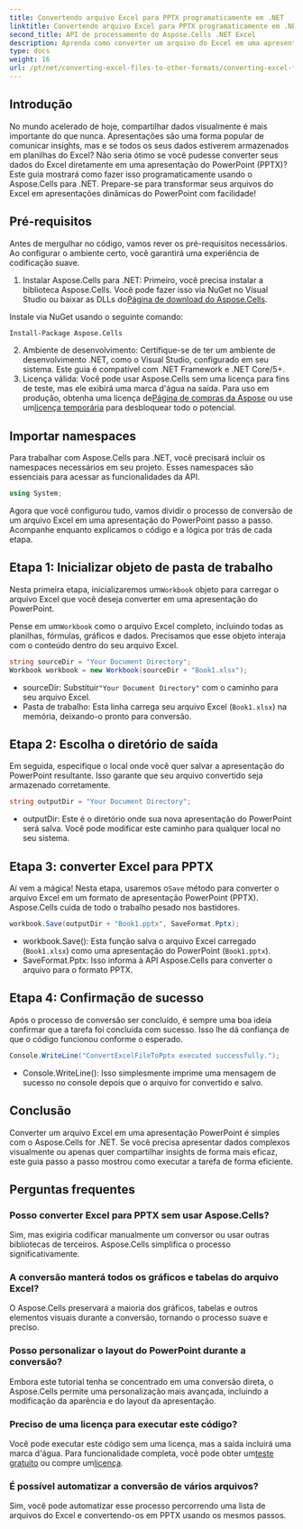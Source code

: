 ```yaml
---
title: Convertendo arquivo Excel para PPTX programaticamente em .NET
linktitle: Convertendo arquivo Excel para PPTX programaticamente em .NET
second_title: API de processamento do Aspose.Cells .NET Excel
description: Aprenda como converter um arquivo do Excel em uma apresentação do PowerPoint (PPTX) programaticamente usando o Aspose.Cells para .NET com este guia passo a passo.
type: docs
weight: 16
url: /pt/net/converting-excel-files-to-other-formats/converting-excel-file-to-pptx/
---
```

## Introdução

No mundo acelerado de hoje, compartilhar dados visualmente é mais importante do que nunca. Apresentações são uma forma popular de comunicar insights, mas e se todos os seus dados estiverem armazenados em planilhas do Excel? Não seria ótimo se você pudesse converter seus dados do Excel diretamente em uma apresentação do PowerPoint (PPTX)? Este guia mostrará como fazer isso programaticamente usando o Aspose.Cells para .NET. Prepare-se para transformar seus arquivos do Excel em apresentações dinâmicas do PowerPoint com facilidade!

## Pré-requisitos

Antes de mergulhar no código, vamos rever os pré-requisitos necessários. Ao configurar o ambiente certo, você garantirá uma experiência de codificação suave.

1. Instalar Aspose.Cells para .NET: Primeiro, você precisa instalar a biblioteca Aspose.Cells. Você pode fazer isso via NuGet no Visual Studio ou baixar as DLLs do[Página de download do Aspose.Cells](https://releases.aspose.com/cells/net/).

Instale via NuGet usando o seguinte comando:
```bash
Install-Package Aspose.Cells
```
2. Ambiente de desenvolvimento: Certifique-se de ter um ambiente de desenvolvimento .NET, como o Visual Studio, configurado em seu sistema. Este guia é compatível com .NET Framework e .NET Core/5+.
3.  Licença válida: Você pode usar Aspose.Cells sem uma licença para fins de teste, mas ele exibirá uma marca d'água na saída. Para uso em produção, obtenha uma licença de[Página de compras da Aspose](https://purchase.aspose.com/buy) ou use um[licença temporária](https://purchase.aspose.com/temporary-license/) para desbloquear todo o potencial.

## Importar namespaces

Para trabalhar com Aspose.Cells para .NET, você precisará incluir os namespaces necessários em seu projeto. Esses namespaces são essenciais para acessar as funcionalidades da API.

```csharp
using System;
```

Agora que você configurou tudo, vamos dividir o processo de conversão de um arquivo Excel em uma apresentação do PowerPoint passo a passo. Acompanhe enquanto explicamos o código e a lógica por trás de cada etapa.

## Etapa 1: Inicializar objeto de pasta de trabalho

 Nesta primeira etapa, inicializaremos um`Workbook` objeto para carregar o arquivo Excel que você deseja converter em uma apresentação do PowerPoint.

 Pense em um`Workbook` como o arquivo Excel completo, incluindo todas as planilhas, fórmulas, gráficos e dados. Precisamos que esse objeto interaja com o conteúdo dentro do seu arquivo Excel.

```csharp
string sourceDir = "Your Document Directory";
Workbook workbook = new Workbook(sourceDir + "Book1.xlsx");
```

-  sourceDir: Substituir`"Your Document Directory"` com o caminho para seu arquivo Excel.
- Pasta de trabalho: Esta linha carrega seu arquivo Excel (`Book1.xlsx`) na memória, deixando-o pronto para conversão.

## Etapa 2: Escolha o diretório de saída

Em seguida, especifique o local onde você quer salvar a apresentação do PowerPoint resultante. Isso garante que seu arquivo convertido seja armazenado corretamente.

```csharp
string outputDir = "Your Document Directory";
```

- outputDir: Este é o diretório onde sua nova apresentação do PowerPoint será salva. Você pode modificar este caminho para qualquer local no seu sistema.

## Etapa 3: converter Excel para PPTX

 Aí vem a mágica! Nesta etapa, usaremos o`Save` método para converter o arquivo Excel em um formato de apresentação PowerPoint (PPTX). Aspose.Cells cuida de todo o trabalho pesado nos bastidores.

```csharp
workbook.Save(outputDir + "Book1.pptx", SaveFormat.Pptx);
```

- workbook.Save(): Esta função salva o arquivo Excel carregado (`Book1.xlsx`) como uma apresentação do PowerPoint (`Book1.pptx`).
- SaveFormat.Pptx: Isso informa à API Aspose.Cells para converter o arquivo para o formato PPTX.

## Etapa 4: Confirmação de sucesso

Após o processo de conversão ser concluído, é sempre uma boa ideia confirmar que a tarefa foi concluída com sucesso. Isso lhe dá confiança de que o código funcionou conforme o esperado.

```csharp
Console.WriteLine("ConvertExcelFileToPptx executed successfully.");
```

- Console.WriteLine(): Isso simplesmente imprime uma mensagem de sucesso no console depois que o arquivo for convertido e salvo.

## Conclusão

Converter um arquivo Excel em uma apresentação PowerPoint é simples com o Aspose.Cells for .NET. Se você precisa apresentar dados complexos visualmente ou apenas quer compartilhar insights de forma mais eficaz, este guia passo a passo mostrou como executar a tarefa de forma eficiente.

## Perguntas frequentes

### Posso converter Excel para PPTX sem usar Aspose.Cells?
Sim, mas exigiria codificar manualmente um conversor ou usar outras bibliotecas de terceiros. Aspose.Cells simplifica o processo significativamente.

### A conversão manterá todos os gráficos e tabelas do arquivo Excel?
O Aspose.Cells preservará a maioria dos gráficos, tabelas e outros elementos visuais durante a conversão, tornando o processo suave e preciso.

### Posso personalizar o layout do PowerPoint durante a conversão?
Embora este tutorial tenha se concentrado em uma conversão direta, o Aspose.Cells permite uma personalização mais avançada, incluindo a modificação da aparência e do layout da apresentação.

### Preciso de uma licença para executar este código?
Você pode executar este código sem uma licença, mas a saída incluirá uma marca d'água. Para funcionalidade completa, você pode obter um[teste gratuito](https://releases.aspose.com/) ou compre um[licença](https://purchase.aspose.com/buy).

### É possível automatizar a conversão de vários arquivos?
Sim, você pode automatizar esse processo percorrendo uma lista de arquivos do Excel e convertendo-os em PPTX usando os mesmos passos.